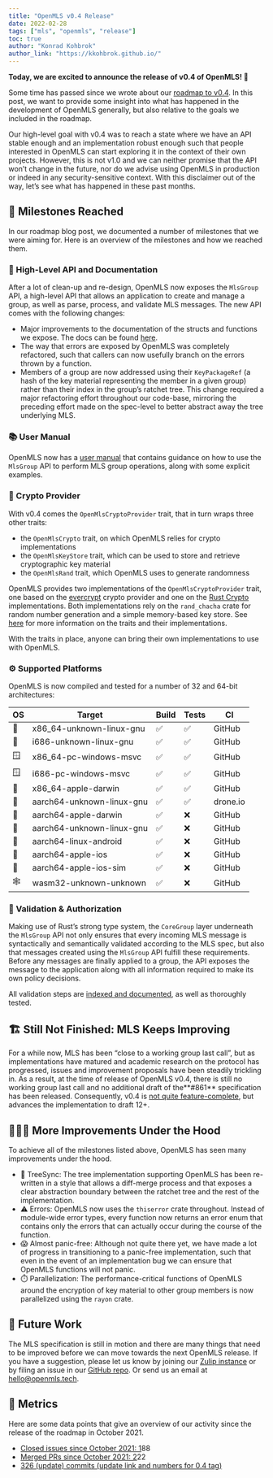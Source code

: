 ```yaml
---
title: "OpenMLS v0.4 Release"
date: 2022-02-28
tags: ["mls", "openmls", "release"]
toc: true
author: "Konrad Kohbrok"
author_link: "https://kkohbrok.github.io/"
---
```


**Today, we are excited to announce the release of v0.4 of OpenMLS! 🎉**

Some time has passed since we wrote about our [roadmap to v0.4](https://openmls.tech/blog/2021-10-19-openmls-04-roadmap/). In this post, we want to provide some insight into what has happened in the development of OpenMLS generally, but also relative to the goals we included in the roadmap.

Our high-level goal with v0.4 was to reach a state where we have an API stable enough and an implementation robust enough such that people interested in OpenMLS can start exploring it in the context of their own projects. However, this is not v1.0 and we can neither promise that the API won’t change in the future, nor do we advise using OpenMLS in production or indeed in any security-sensitive context. With this disclaimer out of the way, let’s see what has happened in these past months.

## 🎯 Milestones Reached

In our roadmap blog post, we documented a number of milestones that we were aiming for. Here is an overview of the milestones and how we reached them.

### 📜 High-Level API and Documentation

After a lot of clean-up and re-design, OpenMLS now exposes the `MlsGroup` API, a high-level API that allows an application to create and manage a group, as well as parse, process, and validate MLS messages. The new API comes with the following changes:

- Major improvements to the documentation of the structs and functions we expose. The docs can be found [here](https://docs.rs/crate/openmls/latest).
- The way that errors are exposed by OpenMLS was completely refactored, such that callers can now usefully branch on the errors thrown by a function.
- Members of a group are now addressed using their `KeyPackageRef` (a hash of the key material representing the member in a given group) rather than their index in the group’s ratchet tree. This change required a major refactoring effort throughout our code-base, mirroring the preceding effort made on the spec-level to better abstract away the tree underlying MLS.

### 📚 User Manual

OpenMLS now has a [user manual](https://openmls.tech/book) that contains guidance on how to use the `MlsGroup` API to perform MLS group operations, along with some explicit examples.

### 🔐 Crypto Provider

With v0.4 comes the `OpenMlsCryptoProvider` trait, that in turn wraps three other traits:

- the `OpenMlsCrypto` trait, on which OpenMLS relies for crypto implementations
- the `OpenMlsKeyStore` trait, which can be used to store and retrieve cryptographic key material
- the `OpenMlsRand` trait, which OpenMLS uses to generate randomness

OpenMLS provides two implementations of the `OpenMlsCryptoProvider` trait, one based on the [evercrypt](https://hacl-star.github.io/HaclValeEverCrypt.html) crypto provider and one on the [Rust Crypto](https://github.com/RustCrypto) implementations. Both implementations rely on the `rand_chacha` crate for random number generation and a simple memory-based key store. See [here](https://github.com/openmls/openmls/tree/main/traits) for more information on the traits and their implementations.

With the traits in place, anyone can bring their own implementations to use with OpenMLS.

### ⚙️ Supported Platforms

OpenMLS is now compiled and tested for a number of 32 and 64-bit architectures:

| OS | Target | Build | Tests | CI |
| --- | --- | --- | --- | --- |
| 🐧 | x86_64-unknown-linux-gnu | ✅ | ✅ | GitHub |
| 🐧 | i686-unknown-linux-gnu | ✅ | ✅ | GitHub |
| 🪟 | x86_64-pc-windows-msvc | ✅ | ✅ | GitHub |
| 🪟 | i686-pc-windows-msvc | ✅ | ✅ | GitHub |
| 🍎 | x86_64-apple-darwin | ✅ | ✅ | GitHub |
| 🐧 | aarch64-unknown-linux-gnu | ✅ | ✅ | drone.io |
| 🍎 | aarch64-apple-darwin | ✅ | ❌ | GitHub |
| 🐧 | aarch64-unknown-linux-gnu | ✅ | ❌ | GitHub |
| 🤖 | aarch64-linux-android | ✅ | ❌ | GitHub |
| 🍎 | aarch64-apple-ios | ✅ | ❌ | GitHub |
| 🍎 | aarch64-apple-ios-sim | ✅ | ❌ | GitHub |
| 🕸️ | wasm32-unknown-unknown | ✅ | ❌ | GitHub |

### 💌 Validation & Authorization

Making use of Rust’s strong type system, the `CoreGroup` layer underneath the `MlsGroup` API not only ensures that every incoming MLS message is syntactically and semantically validated according to the MLS spec, but also that messages created using the `MlsGroup` API fulfill these requirements. Before any messages are finally applied to a group, the API exposes the message to the application along with all information required to make its own policy decisions.

All validation steps are [indexed and documented](https://openmls.tech/book/message_validation.html), as well as thoroughly tested.

## 🏗️ Still Not Finished: MLS Keeps Improving

For a while now, MLS has been “close to a working group last call”, but as implementations have matured and academic research on the protocol has progressed, issues and improvement proposals have been steadily trickling in. As a result, at the time of release of OpenMLS v0.4, there is still no working group last call and no additional draft of the**#861** specification has been released. Consequently, v0.4 is [not quite feature-complete](https://github.com/openmls/openmls/issues?q=is%3Aissue+is%3Aopen+label%3A%22mls-spec+change%22), but advances the implementation to draft 12+.

## 🧑🏼‍🔧 More Improvements Under the Hood

To achieve all of the milestones listed above, OpenMLS has seen many improvements under the hood.

- 🌳 TreeSync: The tree implementation supporting OpenMLS has been re-written in a style that allows a diff-merge process and that exposes a clear abstraction boundary between the ratchet tree and the rest of the implementation.
- ⚠️ Errors: OpenMLS now uses the `thiserror` crate throughout. Instead of module-wide error types, every function now returns an error enum that contains only the errors that can actually occur during the course of the function.
- 😱 Almost panic-free: Although not quite there yet, we have made a lot of progress in transitioning to a panic-free implementation, such that even in the event of an implementation bug we can ensure that OpenMLS functions will not panic.
- ⏱️ Parallelization: The performance-critical functions of OpenMLS around the encryption of key material to other group members is now parallelized using the `rayon` crate.

## 💼 Future Work

The MLS specification is still in motion and there are many things that need to be improved before we can move towards the next OpenMLS release. If you have a suggestion, please let us know by joining our [Zulip instance](https://openmls.zulipchat.com) or by filing an issue in our [GitHub repo](https://github.com/openmls/openmls). Or send us an email at [hello@openmls.tech](mailto:hello@openmls.tech).

## 💯 Metrics

Here are some data points that give an overview of our activity since the release of the roadmap in October 2021.

- [Closed issues since October 2021: 1](https://github.com/openmls/openmls/issues?q=is%3Aissue+is%3Aclosed+updated%3A2021-10-01..2022-02-28+)88
- [Merged PRs since October 2021: 2](https://github.com/openmls/openmls/pulls?q=is%3Apr+is%3Aclosed+updated%3A2021-10-01..2022-02-28+)22
- [326 (update) commits (update link and numbers for 0.4 tag)](https://github.com/openmls/openmls/compare/b99b23c8b76c3f1bb74ec7fef931b9b6c119cd85...main)
